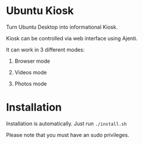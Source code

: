 # Ubuntu Kiosk
Turn Ubuntu Desktop into informational Kiosk.

Kiosk can be controlled via web interface using Ajenti.

It can work in 3 different modes:

1) Browser mode 

2) Videos mode

3) Photos mode

# Installation

Installation is automatically. Just run  ``./install.sh``

Please note that you must have an sudo privileges.
